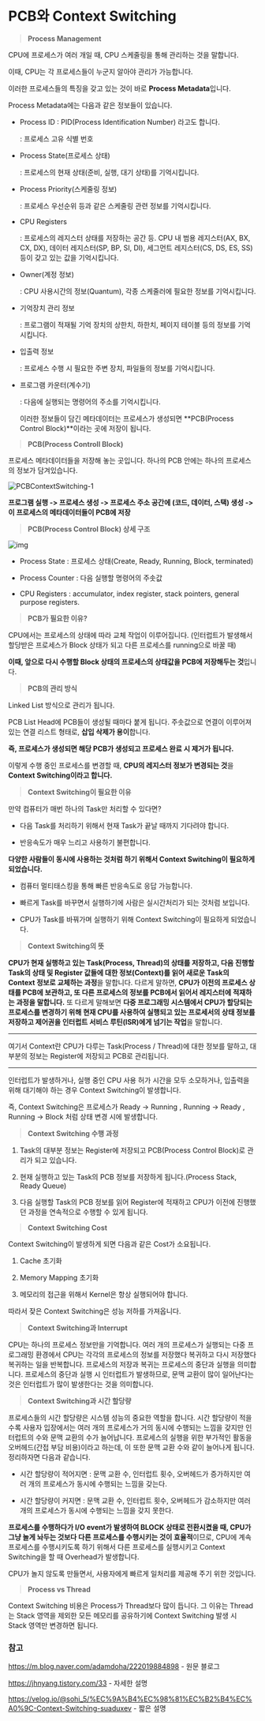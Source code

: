 # PCB와 Context Switching
> **Process Management**

  CPU에 프로세스가 여러 개일 때, CPU 스케줄링을 통해 관리하는 것을 말합니다.

  이때, CPU는 각 프로세스들이 누군지 알아야 관리가 가능합니다.

  이러한 프로세스들의 특징을 갖고 있는 것이 바로 **Process Metadata**입니다.

  

Process Metadata에는 다음과 같은 정보들이 있습니다.

- Process ID : PID(Process Identification Number) 라고도 합니다.

   : 프로세스 고유 식별 번호

- Process State(프로세스 상태)

   : 프로세스의 현재 상태(준비, 실행, 대기 상태)를 기억시킵니다.

- Process Priority(스케줄링 정보)

   : 프로세스 우선순위 등과 같은 스케줄링 관련 정보를 기억시킵니다.

- CPU Registers

   : 프로세스의 레지스터 상태를 저장하는 공간 등. CPU 내 범용 레지스터(AX, BX, CX, DX), 데이터 레지스터(SP, BP, SI, DI), 세그먼트 레지스터(CS, DS, ES, SS) 등이 갖고 있는 값을 기억시킵니다.

- Owner(계정 정보)

   : CPU 사용시간의 정보(Quantum), 각종 스케줄러에 필요한 정보를 기억시킵니다.

- 기억장치 관리 정보

   : 프로그램이 적재될 기억 장치의 상한치, 하한치, 페이지 테이블 등의 정보를 기억시킵니다.

- 입출력 정보

   : 프로세스 수행 시 필요한 주변 장치, 파일들의 정보를 기억시킵니다.

- 프로그램 카운터(계수기)

   : 다음에 실행되는 명령어의 주소를 기억시킵니다.

  

  이러한 정보들이 담긴 메타데이터는 프로세스가 생성되면 **PCB(Process Control Block)**이라는 곳에 저장이 됩니다.

> **PCB(Process Controll Block)**

프로세스 메타데이터들을 저장해 놓는 곳입니다. 하나의 PCB 안에는 하나의 프로세스의 정보가 담겨있습니다.

![PCBContextSwitching-1](https://mblogthumb-phinf.pstatic.net/MjAyMDA3MDNfMzYg/MDAxNTkzNzQ2NDQwNTYw.f62otrPY3iNE4edLaxgkM1F3YRBJAVAzJkc0z1FJR8Eg.tr73Ug8AtaJViK2yoGYAlOrZcDQBxYWyYQRwtbsLTJgg.PNG.adamdoha/image.png?type=w800)


**프로그램 실행 -> 프로세스 생성 -> 프로세스 주소 공간에 (코드, 데이터, 스택) 생성 -> 이 프로세스의 메타데이터들이 PCB에 저장**

  

> **PCB(Process Control Block) 상세 구조**

![img](https://mblogthumb-phinf.pstatic.net/MjAyMDA3MDNfMTg0/MDAxNTkzNzQ1MjQ2Njgz.nmhyRLo_ygWgF9piW8BUwmCgcgq-W2HIeAW0Wxc1Kqcg.MS4ZFBQU7TGOFC1JtXVLkANPgrIyKgdb1tcp2laV6zQg.PNG.adamdoha/image.png?type=w800)

  

  * Process State : 프로세스 상태(Create, Ready, Running, Block, terminated)

  * Process Counter : 다음 실행할 명령어의 주솟값

  * CPU Registers : accumulator, index register, stack pointers, general purpose registers.

  > **PCB가 필요한 이유?**

  CPU에서는 프로세스의 상태에 따라 교체 작업이 이루어집니다. (인터럽트가 발생해서 할당받은 프로세스가 Block 상태가 되고 다른 프로세스를 running으로 바꿀 때)

  

  **이때, 앞으로 다시 수행할 Block 상태의 프로세스의 상태값을 PCB에 저장해두는 것**입니다.

  > **PCB의 관리 방식**

  Linked List 방식으로 관리가 됩니다.

  PCB List Head에 PCB들이 생성될 때마다 붙게 됩니다. 주솟값으로 연결이 이루어져 있는 연결 리스트 형태로, **삽입 삭제가 용이**합니다.

  **즉, 프로세스가 생성되면 해당 PCB가 생성되고 프로세스 완료 시 제거가 됩니다.**

  

  이렇게 수행 중인 프로세스를 변경할 때, **CPU의 레지스터 정보가 변경되는 것**을 **Context Switching이라고 합니다.**

  >  **Context Switching이 필요한 이유**

  만약 컴퓨터가 매번 하나의 Task만 처리할 수 있다면?

  - 다음 Task를 처리하기 위해서 현재 Task가 끝날 때까지 기다려야 합니다.

  - 반응속도가 매우 느리고 사용하기 불편합니다.

  

  **다양한 사람들이 동시에 사용하는 것처럼 하기 위해서 Context Switching이 필요하게 되었습니다.**

  - 컴퓨터 멀티태스킹을 통해 빠른 반응속도로 응답 가능합니다.

  - 빠르게 Task를 바꾸면서 실행하기에 사람은 실시간처리가 되는 것처럼 보입니다.

  - CPU가 Task를 바꿔가며 실행하기 위해 Context Switching이 필요하게 되었습니다.

  > **Context Switching의 뜻**

  **CPU가 현재 실행하고 있는 Task(Process, Thread)의 상태를 저장하고, 다음 진행할 Task의 상태 및 Register 값들에 대한 정보(Context)를 읽어 새로운 Task의 Context 정보로 교체하는 과정**을 말합니다. 다르게 말하면, **CPU가 이전의 프로세스 상태를 PCB에 보관하고, 또 다른 프로세스의 정보를 PCB에서 읽어서 레지스터에 적재하는 과정을 말합니다.** 또 다르게 말해보면 **다중 프로그래밍 시스템에서 CPU가 할당되는 프로세스를 변경하기 위해 현재 CPU를 사용하여 실행되고 있는 프로세서의 상태 정보를 저장하고 제어권을 인터럽트 서비스 루틴(ISR)에게 넘기는 작업**을 말합니다.

****

  여기서 Context란 CPU가 다루는 Task(Process / Thread)에 대한 정보를 말하고, 대부분의 정보는 Register에 저장되고 PCB로 관리됩니다.

****

  인터럽트가 발생하거나, 실행 중인 CPU 사용 허가 시간을 모두 소모하거나, 입출력을 위해 대기해야 하는 경우 Context Switching이 발생합니다.

  

  즉, Context Switching은 프로세스가 Ready -> Running , Running -> Ready , Running -> Block 처럼 상태 변경 시에 발생합니다.

  > **Context Switching 수행 과정**

  1. Task의 대부분 정보는 Register에 저장되고 PCB(Process Control Block)로 관리가 되고 있습니다.

  2. 현재 실행하고 있는 Task의 PCB 정보를 저장하게 됩니다.(Process Stack, Ready Queue)

  3. 다음 실행할 Task의 PCB 정보를 읽어 Register에 적재하고 CPU가 이전에 진행했던 과정을 연속적으로 수행할 수 있게 됩니다.

  > **Context Switching Cost**

  Context Switching이 발생하게 되면 다음과 같은 Cost가 소요됩니다.

  1. Cache 초기화

  2. Memory Mapping 초기화

  3. 메모리의 접근을 위해서 Kernel은 항상 실행되어야 합니다.

  

  따라서 잦은 Context Switching은 성능 저하를 가져옵니다.

  > **Context Switching과 Interrupt**

  CPU는 하나의 프로세스 정보만을 기억합니다. 여러 개의 프로세스가 실행되는 다중 프로그래밍 환경에서 CPU는 각각의 프로세스의 정보를 저장했다 복귀하고 다시 저장했다 복귀하는 일을 반복합니다. 프로세스의 저장과 복귀는 프로세스의 중단과 실행을 의미합니다. 프로세스의 중단과 실행 시 인터럽트가 발생하므로, 문맥 교환이 많이 일어난다는 것은 인터럽트가 많이 발생한다는 것을 의미합니다.

  > **Context Switching과 시간 할당량**

  프로세스들의 시간 할당량은 시스템 성능의 중요한 역할을 합니다. 시간 할당량이 적을수록 사용자 입장에서는 여러 개의 프로세스가 거의 동시에 수행되는 느낌을 갖지만 인터럽트의 수와 문맥 교환의 수가 늘어납니다. 프로세스의 실행을 위한 부가적인 활동을 오버헤드(간접 부담 비용)이라고 하는데, 이 또한 문맥 교환 수와 같이 늘어나게 됩니다. 정리하자면 다음과 같습니다.

  

  - 시간 할당량이 적어지면 : 문맥 교환 수, 인터럽트 횟수, 오버헤드가 증가하지만 여러 개의 프로세스가 동시에 수행되는 느낌을 갖는다.

  - 시간 할당량이 커지면 : 문맥 교환 수, 인터럽트 횟수, 오버헤드가 감소하지만 여러 개의 프로세스가 동시에 수행되는 느낌을 갖지 못한다.

  

  **프로세스를 수행하다가 I/O event가 발생하여 BLOCK 상태로 전환시켰을 때, CPU가 그냥 놀게 놔두는 것보다 다른 프로세스를 수행시키는 것이 효율적**이므로, CPU에 계속 프로세스를 수행시키도록 하기 위해서 다른 프로세스를 실행시키고 Context Switching을 할 때 Overhead가 발생합니다.

  CPU가 놀지 않도록 만들면서, 사용자에게 빠르게 일처리를 제공해 주기 위한 것입니다.

  > **Process vs Thread**

  Context Switching 비용은 Process가 Thread보다 많이 듭니다. 그 이유는 Thread는 Stack 영역을 제외한 모든 메모리를 공유하기에 Context Switching 발생 시 Stack 영역만 변경하면 됩니다.



### 참고

https://m.blog.naver.com/adamdoha/222019884898 - 원문 블로그

https://jhnyang.tistory.com/33 - 자세한 설명

https://velog.io/@sohi_5/%EC%9A%B4%EC%98%81%EC%B2%B4%EC%A0%9C-Context-Switching-suaduxev - 짧은 설명
